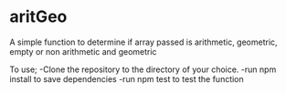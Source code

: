 # aritGeo
A simple function to determine if array passed is arithmetic, geometric, empty or non arithmetic and geometric


To use;
-Clone the repository to the directory of your choice.
-run npm install to save dependencies
-run npm test to test the function
